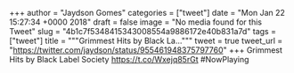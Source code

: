 
+++
author = "Jaydson Gomes"
categories = ["tweet"]
date = "Mon Jan 22 15:27:34 +0000 2018"
draft = false
image = "No media found for this Tweet"
slug = "4b1c7f5348415343008554a9886172e40b831a7d"
tags = ["tweet"]
title = """Grimmest Hits by Black La..."""
tweet = true
tweet_url = "https://twitter.com/jaydson/status/955461948375797760"
+++
Grimmest Hits by Black Label Society https://t.co/Wxejq85rGt #NowPlaying

